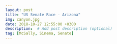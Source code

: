 ```yaml
---
layout: post
title: "US Senate Race - Arizona"
img: canyon.jpg
date: 2018-10-27 12:55:00 +0300
description:  # Add post description (optional)
tag: [McSally, Sinema, Senate]
---
```

